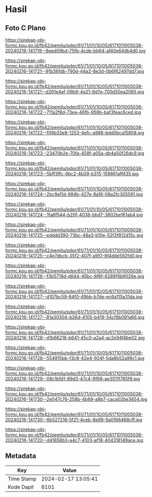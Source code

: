 # Hasil

## Foto C Plano

https://sirekap-obj-formc.kpu.go.id/fb42/pemilu/pdpr/61/71/01/10/05/6171011005038-20240216-141719--6eed09bd-75fb-4cde-bb64-af40e64db4d0.jpg

https://sirekap-obj-formc.kpu.go.id/fb42/pemilu/pdpr/61/71/01/10/05/6171011005038-20240216-141721--91b36fdb-790d-44a2-8e3d-0b6f62497dd7.jpg

https://sirekap-obj-formc.kpu.go.id/fb42/pemilu/pdpr/61/71/01/10/05/6171011005038-20240216-141721--d261e4af-09b9-4e21-8d7e-700d50ea2065.jpg

https://sirekap-obj-formc.kpu.go.id/fb42/pemilu/pdpr/61/71/01/10/05/6171011005038-20240216-141722--711a2f8d-73ea-46fb-959b-baf3feac6ced.jpg

https://sirekap-obj-formc.kpu.go.id/fb42/pemilu/pdpr/61/71/01/10/05/6171011005038-20240216-141722--f09b33e8-1253-4efc-a988-bdd0bca15808.jpg

https://sirekap-obj-formc.kpu.go.id/fb42/pemilu/pdpr/61/71/01/10/05/6171011005038-20240216-141723--23470b2e-70fa-458f-a05a-db4a50f26dc9.jpg

https://sirekap-obj-formc.kpu.go.id/fb42/pemilu/pdpr/61/71/01/10/05/6171011005038-20240216-141723--5bff3ffc-9bc2-4b09-b315-159861aff435.jpg

https://sirekap-obj-formc.kpu.go.id/fb42/pemilu/pdpr/61/71/01/10/05/6171011005038-20240216-141724--2bc9a11d-984b-427e-8a16-08a2fc305591.jpg

https://sirekap-obj-formc.kpu.go.id/fb42/pemilu/pdpr/61/71/01/10/05/6171011005038-20240216-141724--1fa6f544-b20f-4036-bbd7-3802be161ab4.jpg

https://sirekap-obj-formc.kpu.go.id/fb42/pemilu/pdpr/61/71/01/10/05/6171011005038-20240216-141725--edddd390-73bc-48a3-b10e-52f2f812d15c.jpg

https://sirekap-obj-formc.kpu.go.id/fb42/pemilu/pdpr/61/71/01/10/05/6171011005038-20240216-141725--c4e7dbcb-35f2-407f-a951-8f4dde592fd0.jpg

https://sirekap-obj-formc.kpu.go.id/fb42/pemilu/pdpr/61/71/01/10/05/6171011005038-20240216-141726--f3b5718d-d644-45bc-8f6f-6289f9b9026e.jpg

https://sirekap-obj-formc.kpu.go.id/fb42/pemilu/pdpr/61/71/01/10/05/6171011005038-20240216-141727--d107bc59-84f0-49bb-b7de-ec6a115a31da.jpg

https://sirekap-obj-formc.kpu.go.id/fb42/pemilu/pdpr/61/71/01/10/05/6171011005038-20240216-141727--81a30304-b26d-4105-b419-54cf8b091a66.jpg

https://sirekap-obj-formc.kpu.go.id/fb42/pemilu/pdpr/61/71/01/10/05/6171011005038-20240216-141728--d1b66216-b641-45c0-a2a4-ac2e94f4be02.jpg

https://sirekap-obj-formc.kpu.go.id/fb42/pemilu/pdpr/61/71/01/10/05/6171011005038-20240216-141728--554915bb-f3c8-42e4-924f-5da8b52a99c1.jpg

https://sirekap-obj-formc.kpu.go.id/fb42/pemilu/pdpr/61/71/01/10/05/6171011005038-20240216-141729--08c1bfd1-89d3-47c4-9f68-ae3511f785f9.jpg

https://sirekap-obj-formc.kpu.go.id/fb42/pemilu/pdpr/61/71/01/10/05/6171011005038-20240216-141730--2e047c76-258b-4b69-a8b7-caca02be3654.jpg

https://sirekap-obj-formc.kpu.go.id/fb42/pemilu/pdpr/61/71/01/10/05/6171011005038-20240216-141730--6b527216-5f21-4ceb-8e98-9a0166468cff.jpg

https://sirekap-obj-formc.kpu.go.id/fb42/pemilu/pdpr/61/71/01/10/05/6171011005038-20240216-141720--d41656b3-a4c7-4103-af18-404318149ace.jpg


## Metadata

| Key        | Value               |
| ---------- | ------------------- |
| Time Stamp | 2024-02-17 13:05:41 |
| Kode Dapil | 6101                |



